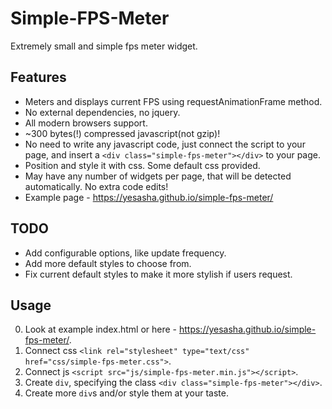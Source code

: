 # Simple-FPS-Meter
Extremely small and simple fps meter widget.

## Features
- Meters and displays current FPS using requestAnimationFrame method.
- No external dependencies, no jquery.
- All modern browsers support.
- ~300 bytes(!) compressed javascript(not gzip)!
- No need to write any javascript code, just connect the script to your page, and insert a `<div class="simple-fps-meter"></div>` to your page.
- Position and style it with css. Some default css provided.
- May have any number of widgets per page, that will be detected automatically. No extra code edits!
- Example page - https://yesasha.github.io/simple-fps-meter/

## TODO
- Add configurable options, like update frequency.
- Add more default styles to choose from.
- Fix current default styles to make it more stylish if users request.

## Usage
0. Look at example index.html or here - https://yesasha.github.io/simple-fps-meter/.
1. Connect css `<link rel="stylesheet" type="text/css" href="css/simple-fps-meter.css">`.
2. Connect js `<script src="js/simple-fps-meter.min.js"></script>`.
3. Create `div`, specifying the class `<div class="simple-fps-meter"></div>`.
4. Create more `div`s and/or style them at your taste.
